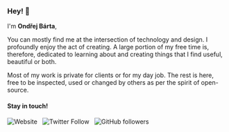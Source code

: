 ### Hey! 👋 

I'm **Ondřej Bárta**,

You can mostly find me at the intersection of technology and design. I profoundly enjoy the act of creating. A large portion of my free time is, therefore, dedicated to learning about and creating things that I find useful, beautiful or both.

Most of my work is private for clients or for my day job. The rest is here, free to be inspected, used or changed by others as per the spirit of open-source.

#### Stay in touch!

![Website](https://img.shields.io/badge/-ondrejbarta.com-gray) &nbsp; ![Twitter Follow](https://img.shields.io/twitter/follow/bartaxyz?style=social) &nbsp; ![GitHub followers](https://img.shields.io/github/followers/bartaxyz?style=social)
